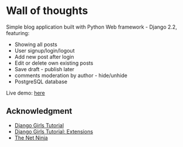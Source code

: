 # Wall of thoughts
Simple blog application built with Python Web framework - Django 2.2, featuring:
- Showing all posts
- User signup/login/logout
- Add new post after login
- Edit or delete own existing posts
- Save draft - publish later
- comments moderation by author - hide/unhide
- PostgreSQL database

Live demo: [here](https://obscure-island-79458.herokuapp.com/)

## Acknowledgment
- [Django Girls Tutorial](https://tutorial.djangogirls.org/en/django/)
- [Django Girls Tutorial: Extensions](https://tutorial-extensions.djangogirls.org/en/)
- [The Net Ninja](https://www.youtube.com/playlist?list=PL4cUxeGkcC9ib4HsrXEYpQnTOTZE1x0uc)